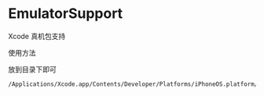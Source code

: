 # EmulatorSupport

Xcode 真机包支持

使用方法 

放到目录下即可

```
/Applications/Xcode.app/Contents/Developer/Platforms/iPhoneOS.platform/DeviceSupport 
```